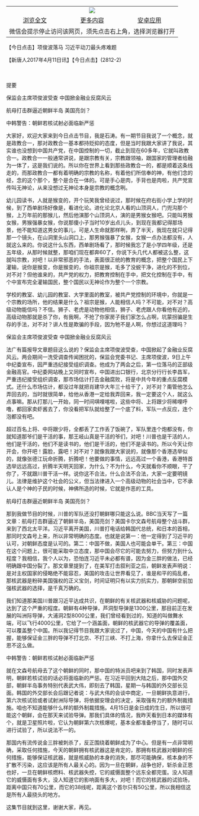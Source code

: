 

<table>
  <tr>
    <td align="center" colspan="3">
      <a href="https://github.com/ogate/ogate/blob/master/README.md"><img src="https://cloud.githubusercontent.com/assets/11880933/13434984/f430fae2-e012-11e5-814f-c2df1e82b247.jpg"/></a>
    </td>
  </tr>
  <tr>
    <td align="center">
      <a href="https://s3.ap-south-1.amazonaws.com/ogatem/oGate.htm?c817277&from=oNote">浏览全文</a>
    </td>
    <td align="center">
      <a href="https://s3.ap-south-1.amazonaws.com/ogatem/oGate.htm?from=oNote">更多内容</a>
    </td>
    <td align="center">
      <a href="https://raw.githubusercontent.com/ogate/up/master/ogate.apk">安卓应用</a>
    </td>
  </tr>
  <tr>
    <td align="center" colspan="3">
      微信会提示停止访问该网页，须先点击右上角，选择浏览器打开
    </td>
  </tr>
</table>    



【今日点击】项俊波落马 习近平动刀最头疼难题








【新唐人2017年4月11日讯】【今日点击】(2812-2)









　　　　

提要

保监会主席项俊波受查 中国掀金融业反腐风云

航母打击群逼近朝鲜半岛 美国亮剑？

中韩警告：朝鲜若核试射必面临新严惩



大家好，欢迎大家来到今日点击节目，我是石涛。有一期节目我说了一个概念，就是政教合一，那对政教合一基本都持贬抑的态度，但是当时我跟大家讲了我说，其实谁也没想到中国共产党，在中国控制的一切，截止到现在60多年，它就叫政教合一。政教合一一般通常讲说，是跟宗教有关，宗教跟领袖，跟国家的管理者给融为一体了，这是我们说的。所以你在世界上看到那些政教合一的，都是顺着这条线走的，而那政教合一都有着明确的宗教的名称，有着他们所信奉的神，有他们念的经，念的这个那个，整个是合在一体的。可是手心是肉，手背也是肉啦，共产党宣传叫无神论，从来没想过无神论本身是宗教的概念咧。



幼儿园读书，人就是猴变的，开个玩笑我曾经说过，那时候在府右街小学上学的时候，到了西单剧场好像是，看进化论。进化论北京人看的山顶洞人，门兜沟那个猴，上万年前的那猴儿，然后他演那个山顶洞人，演的是男猴女猴吧。只能叫男猴女猴，男猴强暴女猴，你说那傻小子当时10岁出点儿头，到现在我都记得那场景，他不能知道这男女的事儿，可是人生命就那样咧，弄了半天，我现在就只记得那一个镜头，在山洞里头山洞口上，那男猴强暴了女猴，女猴一点办法都没有，人就这么来的。你说这什么东西，西单剧场看了，那时候我忘了是小学四年级，还是五年级，从那时候就整，那咱们现在都奔60了，你说下头几代人都被这么整，这就叫宗教，对吧！以非常邪恶的手法，表面很正统的教育的概念，把整个国民上下灌输，说你是猴变，你是猴变的，你祖宗是猴，毛多了没蜕干净，进化的不到位，对不对？但他谁来的，共产党的权力，把教育控制在手中，把文化控制在手中，有个中宣布完全灌输国民，整个国民以无神论作为整个一个宗教。



学校的教室、幼儿园的教室、大学里面的教室，被共产党控制的环境中，你就是一个宗教的场所，他的结果是什么？祖宗是猴，人能相信人吗？不可能，对不对？高级动物能信吗？不信。狮子、老虎是动物他相信，狮子、老虎跟人你看他有近的，高级动物那就是杀了你，有我啊，不抢了你家房子我们家怎么占啊，坑蒙拐骗是生存的手法，对不对？讲人性是欺骗的手段，因为牠不是人啊，你想过这道理吗？



保监会主席项俊波受查 中国掀金融业反腐风云





法广有篇报导文章题目这么说的？保监会主席项俊波受查，中国掀起了金融业反腐风云。两会期间一洗受调查传闻困扰的，保监会党委书记、主席项俊波，9日上午中纪委宣布，因严重违纪接受组织调查。他成为了两会之后，第一位落马的正部级金融高官。中纪委网站晚上又同时宣布，中国进出口银行，北京分行行长李昌军，严重违纪接受组织调查，那市场估计打击金融腐败，将是中共今年的重点反腐模式。还什么市场估计，都没过年就把肖建华大年三十给干了，对不对？甭管他怎么弄回去的，当时就很简单，给他从香港一定给我弄回来，我一定要这个人，就这么点事嘛。那从打那儿一开始，同一时间唭哩喀啦，这些中将、上将跟少将稀哩呼噜，都回家卖虾酱去了，你没看把军队就给整了一个底了料，军队一点反应，连个泡都没有吧。



超过百名上将、中将跟少将，全都丢了工作丢了饭碗了，军队里连个炮都没有，你就知道那爷们是干活的事，那王岐山真是干活的爷们，对吧！川普也是干活的人，他们是干活的，他们不是读书的，他们是干活的，他们不是读书的。所以今天让你开会，你开吧！露脸，露吧！对不对？就像我跟大家说的，就像那个香港选举似的，就像张德江玩命折腾，折腾吧！他要做的事情，远远高过一个香港，香港特首选举远远高过，折腾半天明天回家，为什么？不为什么，今天就看你不顺眼，干了你了，不就跟川普干活一样。说你这不合法，什么合法不合法，大家一定要明镜儿。法律是维护这个社会的公义，但当法律进入一个高级动物的社会当中，它不承认人是个神的子民的时候，神佛所造的时候，它就是作恶的工具。



航母打击群逼近朝鲜半岛 美国亮剑？





那到我做节目的时候，川普的军队还没打朝鲜哪只能这么说。BBC当天写了一篇文章：航母打击群逼近了朝鲜半岛，美国亮剑？美国卡尔文森号航母整个战斗群，来到了西北太平洋。习近平离开美国，川普打电话给韩国代总统，和日本的首相，那同时文森号上来，所以非常明确的态度。也就是说第一：他一定得到了习近平的认可，对朝鲜态度是认可的。第二：中国不做，美国人也可能会单干。第三：中国在这个问题上，很可能采取中立态度，那中国会尽它的可能去努力，但努力到什么程度？我相信，我个人以为，恐怕连习近平未必都有谱，因为金三胖的做法，已经明确跟中国分裂了。那文章里提到了，在美军打击叙利亚之后，朝鲜发表声明说：是对主权国家的侵略绝不能容忍，美国的攻击让世界看见了，谁是和平的捣乱者，那核武器是粉碎美国强权的正义宝剑，时间证明只有以实力抗实力，那朝鲜空前加强核武器的选择，是千真万确的。



我们知道那美国川普跟习近平达成共识，在朝鲜的有关核武器和核威胁的问题呢，达到了这个严重的程度。朝鲜有4种导弹，芦洞型导弹是1300公里，那目前正在发展的叫洲际导弹，大浦洞2型8000公里，我们曾经看到过的，知道的叫做舞水端，可以飞行4000公里，它给了一个涵盖面，朝鲜的核武器它的导弹的覆盖面，可以覆盖整个中国。所以我记得节目我跟大家说过了，中国，今天的中国有什么把握，能够保证金三胖的导弹不打北京、不打三峡、不打上海，你拿什么去保证金正恩不这么做。



中韩警告：朝鲜若核试射必面临新严惩





就在文森号航母去了这个朝鲜的同时，那中国的特派员吧来到了韩国，同时发表声明，朝鲜若核试验的话必将面临新的严惩。在习近平回到大陆之后，那中国外交部，朝鲜半岛事务特别代表武大伟，即刻去了韩国，星期一与韩国的外交部长见面。韩国的外交部长会后跟记者说：与武大伟的会谈中商定，一旦朝鲜执意进行，第六次核试验或者试射洲际导弹，将依据安理会的决定，采取强有力的额外制裁措施。咱也不知道能够什么样的额外制裁措施。4月15日是金日成的生日，所以很可能这个朝鲜，会在那天来试验导弹。那我们具体的情况，我昨天看到日本的媒体有个，就是卫星照片啦，它认为朝鲜第六次核爆呢，基本全都准备停当了，随时可以进行试验了，所以说法不一的。



那国内有流传说金三胖被刺杀了，反正围绕着朝鲜成为了中心。但是有一点非常明确，采取任何措施，今天的朝鲜拥有核武器这是肯定的，那拥有核武器对朝鲜的任何措施，能够保证核武器，就是核威胁的本身的消失，那尽可能确保，核本身的不扩散不污染，这应该是所有人最关心的。因为一旦在朝鲜，战争也好，斩杀金正恩也好，一旦在朝鲜核燃料、核武器失控，它的威慑面整个远东全都完蛋。没人知道它的威慑面有多大，没人知道它的影响面有多大，对吧！而它的核武器的试验场，距离中国只有70公里，而它的38线呢，距离这个首尔只有50公里，所以我相信这是所有人最挠头的地方。



这集节目就到这里，谢谢大家，再见。





